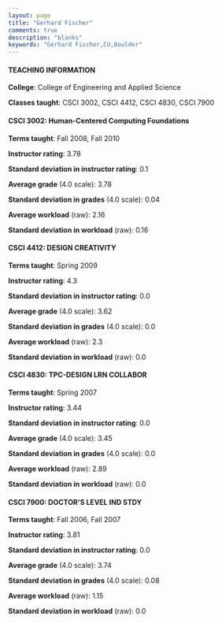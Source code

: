 ```yaml
---
layout: page
title: "Gerhard Fischer" 
comments: true
description: "blanks"
keywords: "Gerhard Fischer,CU,Boulder"
---
```

<head>
<script src="https://ajax.googleapis.com/ajax/libs/jquery/2.1.3/jquery.min.js"></script>
<script src="https://dl.dropboxusercontent.com/s/pc42nxpaw1ea4o9/highcharts.js?dl=0"></script>
<!-- <script src="../assets/js/highcharts.js"></script> -->
<style type="text/css">@font-face {
	font-family: "Bebas Neue";
	src: url(https://www.filehosting.org/file/details/544349/BebasNeue Regular.otf) format("opentype");
	}
	h1.Bebas { 
		font-family: "Bebas Neue", Verdana, Tahoma;
	}
</style>
</head>
	   
#### TEACHING INFORMATION

**College**: College of Engineering and Applied Science

**Classes taught**: CSCI 3002, CSCI 4412, CSCI 4830, CSCI 7900

#### CSCI 3002: Human-Centered Computing Foundations

**Terms taught**: Fall 2008, Fall 2010

**Instructor rating**: 3.78

**Standard deviation in instructor rating**: 0.1

**Average grade** (4.0 scale): 3.78

**Standard deviation in grades** (4.0 scale): 0.04

**Average workload** (raw): 2.16

**Standard deviation in workload** (raw): 0.16

#### CSCI 4412: DESIGN CREATIVITY

**Terms taught**: Spring 2009

**Instructor rating**: 4.3

**Standard deviation in instructor rating**: 0.0

**Average grade** (4.0 scale): 3.62

**Standard deviation in grades** (4.0 scale): 0.0

**Average workload** (raw): 2.3

**Standard deviation in workload** (raw): 0.0

#### CSCI 4830: TPC-DESIGN LRN COLLABOR

**Terms taught**: Spring 2007

**Instructor rating**: 3.44

**Standard deviation in instructor rating**: 0.0

**Average grade** (4.0 scale): 3.45

**Standard deviation in grades** (4.0 scale): 0.0

**Average workload** (raw): 2.89

**Standard deviation in workload** (raw): 0.0

#### CSCI 7900: DOCTOR'S LEVEL IND STDY

**Terms taught**: Fall 2006, Fall 2007

**Instructor rating**: 3.81

**Standard deviation in instructor rating**: 0.0

**Average grade** (4.0 scale): 3.74

**Standard deviation in grades** (4.0 scale): 0.08

**Average workload** (raw): 1.15

**Standard deviation in workload** (raw): 0.0

